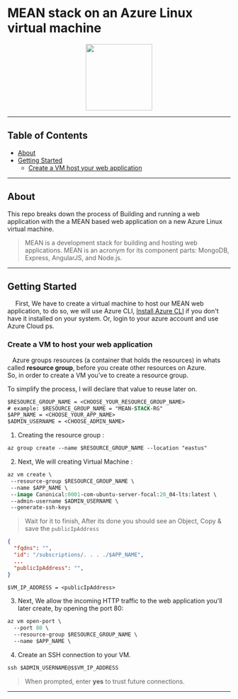 # MEAN stack on an Azure Linux virtual machine

<div  align="center"><img src="https://user-images.githubusercontent.com/17799273/155406524-4bc73a77-a35f-4dd5-b3f0-ad195d256677.png" width="150" height="150" /></div>

*****************************************************************
## Table of Contents

- [About](#about)
- [Getting Started](#getting_started)
  - [Create a VM host your web application](#create-vm)
<!-- - [Usage](#usage)
- [Contributing](../CONTRIBUTING.md) -->
*****************************************************************
## About <a name = "about"></a>


This repo breaks down the process of Building and running a web application with the  a MEAN based web application on a new Azure Linux virtual machine. 

>MEAN is a development stack for building and hosting web applications. MEAN is an acronym for its component parts: MongoDB, Express, AngularJS, and Node.js.

*****************************************************************
## Getting Started <a name = "getting_started"></a>

&emsp; First, We have to create a virtual machine to host our MEAN  web application, to do so, we will use Azure CLI, [Install Azure CLI] if you don't have it installed on your system. Or, login to your azure account and use Azure Cloud ps.

### Create a VM to host your web application  <a name = "create-vm"></a>

&ensp; Azure groups resources (a container that holds the resources) in whats called **resource group**, before you create other resources on Azure.\
So, in order to create a VM you've to create a resource group.

To simplify the process, I will declare that value to reuse later on.
```ps
$RESOURCE_GROUP_NAME = <CHOOSE_YOUR_RESOURCE_GROUP_NAME>
# example: $RESOURCE_GROUP_NAME = "MEAN-STACK-RG"
$APP_NAME = <CHOOSE_YOUR_APP_NAME>
$ADMIN_USERNAME = <CHOOSE_ADMIN_NAME>

```
1. Creating the resource group :
 ````ps
 az group create --name $RESOURCE_GROUP_NAME --location "eastus"

 ````
2. Next, We will creating Virtual Machine :

 ````ps
az vm create \
  --resource-group $RESOURCE_GROUP_NAME \
  --name $APP_NAME \
  --image Canonical:0001-com-ubuntu-server-focal:20_04-lts:latest \
  --admin-username $ADMIN_USERNAME \
  --generate-ssh-keys

 ````

>Wait for it to finish, After its done you should see an Object, Copy & save the `publicIpAddress` 
```json
{
  "fqdns": "",
  "id": "/subscriptions/. . . ./$APP_NAME",
  ...
  "publicIpAddress": "",
}
``` 
```ps
$VM_IP_ADDRESS = <publicIpAddress>

```
3. Next, We allow the incoming HTTP traffic to the web application you'll later create, by opening the port 80:
````ps
az vm open-port \
  --port 80 \
  --resource-group $RESOURCE_GROUP_NAME \
  --name $APP_NAME \
````

4. Create an SSH connection to your VM.
````ps
ssh $ADMIN_USERNAME@$$VM_IP_ADDRESS

````
>When prompted, enter **yes** to trust future connections.



*****************************************************************
 <!-- varialbles -->

 [Install Azure CLI]: https://aka.ms/install-azure-cli
